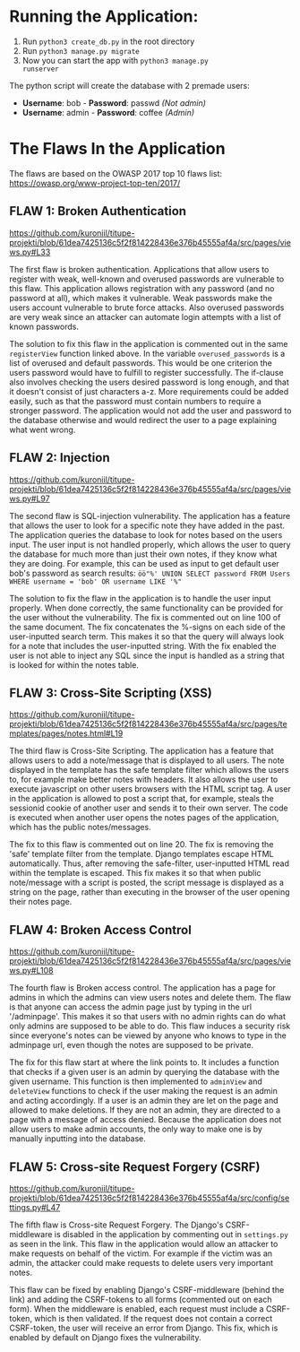 # Running the Application:
1. Run <code>python3 create_db.py</code> in the root directory
2. Run <code>python3 manage.py migrate</code>
3. Now you can start the app with <code>python3 manage.py runserver</code>

The python script will create the database with 2 premade users:
- **Username**: bob  - **Password**: passwd  _(Not admin)_
- **Username**: admin  - **Password**: coffee  _(Admin)_


# The Flaws In the Application
The flaws are based on the OWASP 2017 top 10 flaws list:
https://owasp.org/www-project-top-ten/2017/

## FLAW 1: Broken Authentication

https://github.com/kuroniil/titupe-projekti/blob/61dea7425136c5f2f814228436e376b45555af4a/src/pages/views.py#L33

The first flaw is broken authentication. Applications that allow users to register with weak, well-known and overused passwords are vulnerable to this flaw. This application allows registration with any password (and no password at all), which makes it vulnerable. Weak passwords make the users account vulnerable to brute force attacks. Also overused passwords are very weak since an attacker can automate login attempts with a list of known passwords.

The solution to fix this flaw in the application is commented out in the same ```registerView``` function linked above. In the variable ```overused_passwords``` is a list of overused and default passwords. This would be one criterion the users password would have to fulfill to register successfully. The if-clause also involves checking the users desired password is long enough, and that it doesn't consist of just characters a-z. More requirements could be added easily, such as that the password must contain numbers to require a stronger password. The application would not add the user and password to the database otherwise and would redirect the user to a page explaining what went wrong.

## FLAW 2: Injection

https://github.com/kuroniil/titupe-projekti/blob/61dea7425136c5f2f814228436e376b45555af4a/src/pages/views.py#L97

The second flaw is SQL-injection vulnerability. The application has a feature that allows the user to look for a specific note they have added in the past. The application queries the database to look for notes based on the users input. The user input is not handled properly, which allows the user to query the database for much more than just their own notes, if they know what they are doing. For example, this can be used as input to get default user bob's password as search results: ```öö"%' UNION SELECT password FROM Users WHERE username = 'bob' OR username LIKE '%"```

The solution to fix the flaw in the application is to handle the user input properly. When done correctly, the same functionality can be provided for the user without the vulnerability. The fix is commented out on line 100 of the same document. The fix concatenates the %-signs on each side of the user-inputted search term. This makes it so that the query will always look for a note that includes the user-inputted string. With the fix enabled the user is not able to inject any SQL since the input is handled as a string that is looked for within the notes table.

## FLAW 3: Cross-Site Scripting (XSS)

https://github.com/kuroniil/titupe-projekti/blob/61dea7425136c5f2f814228436e376b45555af4a/src/pages/templates/pages/notes.html#L19

The third flaw is Cross-Site Scripting. The application has a feature that allows users to add a note/message that is displayed to all users. The note displayed in the template has the safe template filter which allows the users to, for example make better notes with headers. It also allows the user to execute javascript on other users browsers with the HTML script tag. A user in the application is allowed to post a script that, for example, steals the sessionid cookie of another user and sends it to their own server. The code is executed when another user opens the notes pages of the application, which has the public notes/messages.

The fix to this flaw is commented out on line 20. The fix is removing the 'safe' template filter from the template. Django templates escape HTML automatically. Thus, after removing the safe-filter, user-inputted HTML read within the template is escaped. This fix makes it so that when public note/message with a script is posted, the script message is displayed as a string on the page, rather than executing in the browser of the user opening their notes page.

## FLAW 4: Broken Access Control

https://github.com/kuroniil/titupe-projekti/blob/61dea7425136c5f2f814228436e376b45555af4a/src/pages/views.py#L108

The fourth flaw is Broken access control. The application has a page for admins in which the admins can view users notes and delete them. The flaw is that anyone can access the admin page just by typing in the url '/adminpage'. This makes it so that users with no admin rights can do what only admins are supposed to be able to do. This flaw induces a security risk since everyone's notes can be viewed by anyone who knows to type in the adminpage url, even though the notes are supposed to be private.

The fix for this flaw start at where the link points to. It includes a function that checks if a given user is an admin by querying the database with the given username. This function is then implemented to ```adminView``` and ```deleteView``` functions to check if the user making the request is an admin and acting accordingly. If a user is an admin they are let on the page and allowed to make deletions. If they are not an admin, they are directed to a page with a message of access denied. Because the application does not allow users to make admin accounts, the only way to make one is by manually inputting into the database.

## FLAW 5: Cross-site Request Forgery (CSRF)

https://github.com/kuroniil/titupe-projekti/blob/61dea7425136c5f2f814228436e376b45555af4a/src/config/settings.py#L47

The fifth flaw is Cross-site Request Forgery. The Django's CSRF-middleware is disabled in the application by commenting out in ```settings.py``` as seen in the link. This flaw in the application would allow an attacker to make requests on behalf of the victim. For example if the victim was an admin, the attacker could make requests to delete users very important notes.

This flaw can be fixed by enabling Django's CSRF-middleware (behind the link) and adding the CSRF-tokens to all forms (commented out on each form). When the middleware is enabled, each request must include a CSRF-token, which is then validated. If the request does not contain a correct CSRF-token, the user will receive an error from Django. This fix, which is enabled by default on Django fixes the vulnerability.
